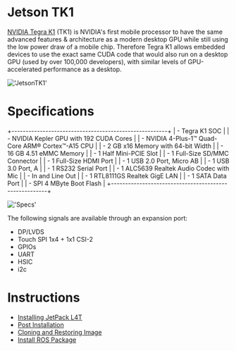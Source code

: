 # Jetson TK1

[NVIDIA Tegra K1](https://elinux.org/Jetson_TK1) (TK1) is NVIDIA's first mobile processor to have the same advanced features & architecture as a modern desktop GPU while still using the low power draw of a mobile chip. Therefore Tegra K1 allows embedded devices to use the exact same CUDA code that would also run on a desktop GPU (used by over 100,000 developers), with similar levels of GPU-accelerated performance as a desktop.

!['JetsonTK1'](https://platypus-boats.readthedocs.io/en/latest/_images/tk1_board1.png)

# Specifications

+-------------------------------------------------------+
| - Tegra K1 SOC                                        |
|     - NVIDIA Kepler GPU with 192 CUDA Cores           |
|     - NVIDIA 4-Plus-1™ Quad-Core ARM® Cortex™-A15 CPU |
| - 2 GB x16 Memory with 64-bit Width                   |
| - 16 GB 4.51 eMMC Memory                              |
| - 1 Half Mini-PCIE Slot                               |
| - 1 Full-Size SD/MMC Connector                        |
| - 1 Full-Size HDMI Port                               |
| - 1 USB 2.0 Port, Micro AB                            |
| - 1 USB 3.0 Port, A                                   |
| - 1 RS232 Serial Port                                 |
| - 1 ALC5639 Realtek Audio Codec with Mic              |
| - In and Line Out                                     |
| - 1 RTL8111GS Realtek GigE LAN                        |
| - 1 SATA Data Port                                    |
| - SPI 4 MByte Boot Flash                              |
+-------------------------------------------------------+

!['Specs'](https://platypus-boats.readthedocs.io/en/latest/_images/jetson_board.jpg)

The following signals are available through an expansion port:

- DP/LVDS
- Touch SPI 1x4 + 1x1 CSI-2
- GPIOs
- UART
- HSIC
- i2c

# Instructions

- [Installing JetPack L4T](JetpackLT4.md)
- [Post Installation](PostInstall.md)
- [Cloning and Restoring Image](Cloning.md)
- [Install ROS Package](Ros.md)
